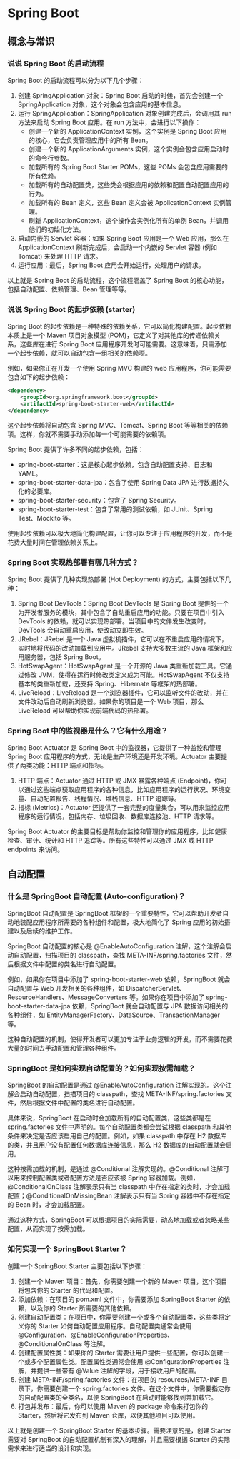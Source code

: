 # Spring Boot

## 概念与常识

### 说说 Spring Boot 的启动流程

Spring Boot 的启动流程可以分为以下几个步骤：

1. 创建 SpringApplication 对象：Spring Boot 启动的时候，首先会创建一个 SpringApplication 对象，这个对象会包含应用的基本信息。
2. 运行 SpringApplication：SpringApplication 对象创建完成后，会调用其 run 方法来启动 Spring Boot 应用。在 run 方法中，会进行以下操作：
   - 创建一个新的 ApplicationContext 实例，这个实例是 Spring Boot 应用的核心，它会负责管理应用中的所有 Bean。
   - 创建一个新的 ApplicationArguments 实例，这个实例会包含应用启动时的命令行参数。
   - 加载所有的 Spring Boot Starter POMs，这些 POMs 会包含应用需要的所有依赖。
   - 加载所有的自动配置类，这些类会根据应用的依赖和配置自动配置应用的行为。
   - 加载所有的 Bean 定义，这些 Bean 定义会被 ApplicationContext 实例管理。
   - 刷新 ApplicationContext，这个操作会实例化所有的单例 Bean，并调用他们的初始化方法。
3. 启动内嵌的 Servlet 容器：如果 Spring Boot 应用是一个 Web 应用，那么在 ApplicationContext 刷新完成后，会启动一个内嵌的 Servlet 容器 (例如 Tomcat) 来处理 HTTP 请求。
4. 运行应用：最后，Spring Boot 应用会开始运行，处理用户的请求。

以上就是 Spring Boot 的启动流程，这个流程涵盖了 Spring Boot 的核心功能，包括自动配置、依赖管理、Bean 管理等等。

### 说说 Spring Boot 的起步依赖 (starter)

Spring Boot 的起步依赖是一种特殊的依赖关系，它可以简化构建配置。起步依赖本质上是一个 Maven 项目对象模型 (POM)，它定义了对其他库的传递依赖关系，这些库在进行 Spring Boot 应用程序开发时可能需要。这意味着，只需添加一个起步依赖，就可以自动包含一组相关的依赖项。

例如，如果你正在开发一个使用 Spring MVC 构建的 web 应用程序，你可能需要包含如下的起步依赖：

```xml
<dependency>
    <groupId>org.springframework.boot</groupId>
    <artifactId>spring-boot-starter-web</artifactId>
</dependency>
```

这个起步依赖将自动包含 Spring MVC、Tomcat、Spring Boot 等等相关的依赖项。这样，你就不需要手动添加每一个可能需要的依赖项。

Spring Boot 提供了许多不同的起步依赖，包括：

- spring-boot-starter：这是核心起步依赖，包含自动配置支持、日志和 YAML。
- spring-boot-starter-data-jpa：包含了使用 Spring Data JPA 进行数据持久化的必要库。
- spring-boot-starter-security：包含了 Spring Security。
- spring-boot-starter-test：包含了常用的测试依赖，如 JUnit、Spring Test、Mockito 等。

使用起步依赖可以极大地简化构建配置，让你可以专注于应用程序的开发，而不是花费大量时间在管理依赖关系上。

### Spring Boot 实现热部署有哪几种方式？

Spring Boot 提供了几种实现热部署 (Hot Deployment) 的方式，主要包括以下几种：

1. Spring Boot DevTools：Spring Boot DevTools 是 Spring Boot 提供的一个为开发者服务的模块，其中包含了自动重启应用的功能。只要在项目中引入 DevTools 的依赖，就可以实现热部署。当项目中的文件发生改变时，DevTools 会自动重启应用，使改动立即生效。
2. JRebel：JRebel 是一个 Java 虚拟机插件，它可以在不重启应用的情况下，实时地将代码的改动加载到应用中。JRebel 支持大多数主流的 Java 框架和应用服务器，包括 Spring Boot。
3. HotSwapAgent：HotSwapAgent 是一个开源的 Java 类重新加载工具。它通过修改 JVM，使得在运行时修改类定义成为可能。HotSwapAgent 不仅支持基本的类重新加载，还支持 Spring、Hibernate 等框架的热部署。
4. LiveReload：LiveReload 是一个浏览器插件，它可以监听文件的改动，并在文件改动后自动刷新浏览器。如果你的项目是一个 Web 项目，那么 LiveReload 可以帮助你实现前端代码的热部署。

### Spring Boot 中的监视器是什么？它有什么用途？

Spring Boot Actuator 是 Spring Boot 中的监视器，它提供了一种监控和管理 Spring Boot 应用程序的方式，无论是生产环境还是开发环境。Actuator 主要提供了两类功能：HTTP 端点和指标。

1. HTTP 端点：Actuator 通过 HTTP 或 JMX 暴露各种端点 (Endpoint)，你可以通过这些端点获取应用程序的各种信息，比如应用程序的运行状况、环境变量、自动配置报告、线程情况、堆栈信息、HTTP 追踪等。
2. 指标 (Metrics)：Actuator 还提供了一套完整的度量集合，可以用来监控应用程序的运行情况，包括内存、垃圾回收、数据库连接池、HTTP 请求等。

Spring Boot Actuator 的主要目标是帮助你监控和管理你的应用程序，比如健康检查、审计、统计和 HTTP 追踪等。所有这些特性可以通过 JMX 或 HTTP endpoints 来访问。

## 自动配置

### 什么是 SpringBoot 自动配置 (Auto-configuration)？

SpringBoot 自动配置是 SpringBoot 框架的一个重要特性，它可以帮助开发者自动地装配应用程序所需要的各种组件和配置，极大地简化了 Spring 应用的初始搭建以及后续的维护工作。

SpringBoot 自动配置的核心是 @EnableAutoConfiguration 注解，这个注解会启动自动配置，扫描项目的 classpath，查找 META-INF/spring.factories 文件，然后根据文件中配置的类名进行自动配置。

例如，如果你在项目中添加了 spring-boot-starter-web 依赖，SpringBoot 就会自动配置与 Web 开发相关的各种组件，如 DispatcherServlet、ResourceHandlers、MessageConverters 等。如果你在项目中添加了 spring-boot-starter-data-jpa 依赖，SpringBoot 就会自动配置与 JPA 数据访问相关的各种组件，如 EntityManagerFactory、DataSource、TransactionManager 等。

这种自动配置的机制，使得开发者可以更加专注于业务逻辑的开发，而不需要花费大量的时间去手动配置和管理各种组件。

### SpringBoot 是如何实现自动配置的？如何实现按需加载？

SpringBoot 的自动配置是通过 @EnableAutoConfiguration 注解实现的。这个注解会启动自动配置，扫描项目的 classpath，查找 META-INF/spring.factories 文件，然后根据文件中配置的类名进行自动配置。

具体来说，SpringBoot 在启动时会加载所有的自动配置类，这些类都是在 spring.factories 文件中声明的。每个自动配置类都会尝试根据 classpath 和其他条件来决定是否应该启用自己的配置。例如，如果 classpath 中存在 H2 数据库的类，并且用户没有配置任何数据库连接信息，那么 H2 数据库的自动配置就会启用。

这种按需加载的机制，是通过 @Conditional 注解实现的。@Conditional 注解可以用来控制配置类或者配置方法是否应该被 Spring 容器加载。例如，@ConditionalOnClass 注解表示只有当 classpath 中存在指定的类时，才会加载配置；@ConditionalOnMissingBean 注解表示只有当 Spring 容器中不存在指定的 Bean 时，才会加载配置。

通过这种方式，SpringBoot 可以根据项目的实际需要，动态地加载或者忽略某些配置，从而实现了按需加载。

### 如何实现一个 SpringBoot Starter？

创建一个 SpringBoot Starter 主要包括以下步骤：

1. 创建一个 Maven 项目：首先，你需要创建一个新的 Maven 项目，这个项目将包含你的 Starter 的代码和配置。
2. 添加依赖：在项目的 pom.xml 文件中，你需要添加 SpringBoot Starter 的依赖，以及你的 Starter 所需要的其他依赖。
3. 创建自动配置类：在项目中，你需要创建一个或多个自动配置类，这些类将定义你的 Starter 如何自动配置应用程序。自动配置类通常会使用 @Configuration、@EnableConfigurationProperties、@ConditionalOnClass 等注解。
4. 创建配置属性类：如果你的 Starter 需要让用户提供一些配置，你可以创建一个或多个配置属性类。配置属性类通常会使用 @ConfigurationProperties 注解，并提供一些带有 @Value 注解的字段，用于接收用户的配置。
5. 创建 META-INF/spring.factories 文件：在项目的 resources/META-INF 目录下，你需要创建一个 spring.factories 文件。在这个文件中，你需要指定你的自动配置类的全类名，以便 SpringBoot 在启动时能够找到并加载它。
6. 打包并发布：最后，你可以使用 Maven 的 package 命令来打包你的 Starter，然后将它发布到 Maven 仓库，以便其他项目可以使用。

以上就是创建一个 SpringBoot Starter 的基本步骤。需要注意的是，创建 Starter 需要对 SpringBoot 的自动配置机制有深入的理解，并且需要根据 Starter 的实际需求来进行适当的设计和实现。
